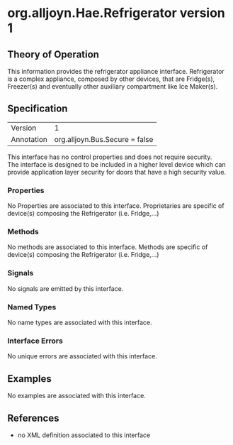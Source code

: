 # org.alljoyn.Hae.Refrigerator version 1

## Theory of Operation

This information provides the refrigerator appliance interface.
Refrigerator is a complex appliance, composed by other devices, that are 
Fridge(s), Freezer(s) and eventually other auxiliary compartment like 
Ice Maker(s).

## Specification

|                       |                                                                       |
|-----------------------|-----------------------------------------------------------------------|
| Version               | 1                                                                     |
| Annotation            | org.alljoyn.Bus.Secure = false                                        |

This interface has no control properties and does not require security.  
The interface is designed to be included in a higher level device which can
provide application layer security for doors that have a high security value.

### Properties

No Properties are associated to this interface.
Proprietaries are specific of device(s) composing the Refrigerator
(i.e. Fridge,...)   

### Methods

No methods are associated to this interface.
Methods are specific of device(s) composing the Refrigerator (i.e. Fridge,...)   

### Signals

No signals are emitted by this interface.

### Named Types

No name types are associated with this interface.

### Interface Errors

No unique errors are associated with this interface.

## Examples

No examples are associated with this interface.

## References

  * no XML definition associated to this interface




